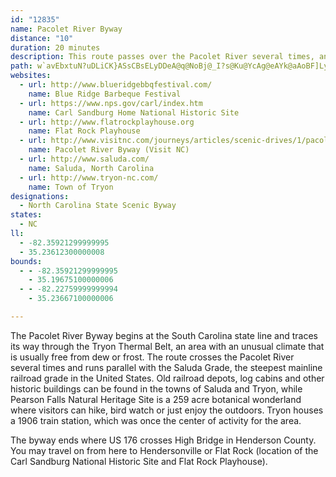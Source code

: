 ```yaml
---
id: "12835"
name: Pacolet River Byway
distance: "10"
duration: 20 minutes
description: This route passes over the Pacolet River several times, and also goes through the unique Tryon Thermal Belt microclimate.
path: w`avEbxtuN?uDLiCK}ASsCBsELyDDeA@q@NoBj@_I?s@Ku@YcAg@eAYk@aAoBF]Ly@zA_E~AgDXq@Dg@eAoH]kIe@{AiAaFe@kD^_E~@aDT]\O`IcCbDc@fH_ClCkAj@GxAi@bCUb@QNQ@u@O]{@m@w@mA_AaCsBcDAo@~@kDMyAPmATMn@IbCp@RWNiANQ|CmBZ?|ExAxCzAfDDbCl@R?h@St@oAn@UrBb@~AEv@f@nBd@|AxAdAJb@KJMXq@Ns@?y@UmBIaBBq@`@}ABu@Im@_A_C?_@N_AEa@m@_ByBeCOa@Dc@TS|Bg@^i@A_@y@iDDg@Ze@lAq@Te@Hm@Kq@s@g@Sq@Lm@rAaBf@mAVcAN_BZuALkCGaAW_AuIuOe@{AM_AAeI~@yGX_AxBuARe@@_@Am@qAsBQk@SsBlAiH?yBI}Ai@oDyAkDUgCf@iLrAmLBeEIu@k@_BImAp@eHGo@i@kBy@qBMs@OoGKiO]yEq@aDmCeJsByHi@iDlAy`@J{[IiEsAeIQuI?yFzAaf@{@k\JyC`CiO~ByEdAmC^sA|AcIr@kB~AwC\aAhAiHX}@hA{AhHaHl@w@n@sAfEcMhAkBvJeGrEiDzJ_AzKgBx@YT]jE{J`BeClAy@rAY`KMnK|@~CW~@W`CsArDiDhHaIxBkDzAmFbFkU^eC~@gC
websites:
  - url: http://www.blueridgebbqfestival.com/
    name: Blue Ridge Barbeque Festival
  - url: https://www.nps.gov/carl/index.htm
    name: Carl Sandburg Home National Historic Site
  - url: http://www.flatrockplayhouse.org
    name: Flat Rock Playhouse
  - url: http://www.visitnc.com/journeys/articles/scenic-drives/1/pacolet-river-byway-mountain-scenic-drives
    name: Pacolet River Byway (Visit NC)
  - url: http://www.saluda.com/
    name: Saluda, North Carolina
  - url: http://www.tryon-nc.com/
    name: Town of Tryon
designations:
  - North Carolina State Scenic Byway
states:
  - NC
ll:
  - -82.35921299999995
  - 35.23612300000008
bounds:
  - - -82.35921299999995
    - 35.19675100000006
  - - -82.22759999999994
    - 35.23667100000006

---
```


The Pacolet River Byway begins at the South Carolina state line and traces its way through the Tryon Thermal Belt, an area with an unusual climate that is usually free from dew or frost. The route crosses the Pacolet River several times and runs parallel with the Saluda Grade, the steepest mainline railroad grade in the United States. Old railroad depots, log cabins and other historic buildings can be found in the towns of Saluda and Tryon, while Pearson Falls Natural Heritage Site is a 259 acre botanical wonderland where visitors can hike, bird watch or just enjoy the outdoors. Tryon houses a 1906 train station, which was once the center of activity for the area.

The byway ends where US 176 crosses High Bridge in Henderson County. You may travel on from here to Hendersonville or Flat Rock (location of the Carl Sandburg National Historic Site and Flat Rock Playhouse).

